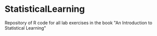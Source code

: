# StatisticalLearning
Repository of R code for all lab exercises in the book "An Introduction to Statistical Learning"
